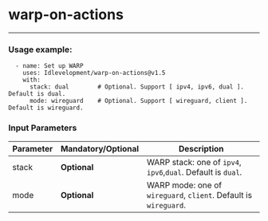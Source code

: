 # warp-on-actions

* * *

### Usage example:

```
  - name: Set up WARP
    uses: Idlevelopment/warp-on-actions@v1.5
    with:
      stack: dual        # Optional. Support [ ipv4, ipv6, dual ]. Default is dual.
      mode: wireguard    # Optional. Support [ wireguard, client ]. Default is wireguard.
```

### Input Parameters

| Parameter | **Mandatory**/**Optional** | Description |
| --------- | -------- | ----------- |
| stack | **Optional** | WARP stack: one of `ipv4`, `ipv6`,`dual`. Default is `dual`. |
| mode  | **Optional** | WARP mode: one of `wireguard`, `client`. Default is `wireguard`. |
